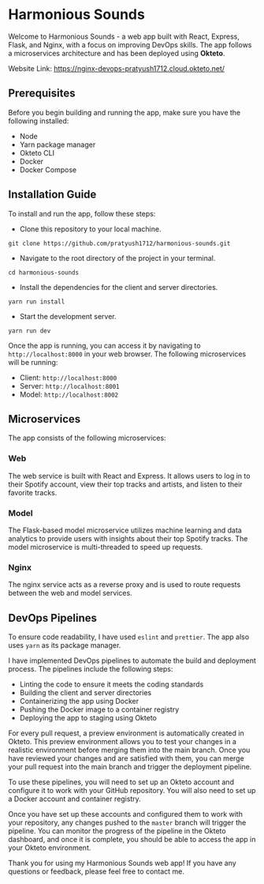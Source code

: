 # Harmonious Sounds

Welcome to Harmonious Sounds - a web app built with React, Express, Flask, and Nginx, with a focus on improving DevOps skills. The app follows a microservices architecture and has been deployed using **Okteto**.

Website Link: https://nginx-devops-pratyush1712.cloud.okteto.net/

## Prerequisites

Before you begin building and running the app, make sure you have the following installed:

- Node
- Yarn package manager
- Okteto CLI
- Docker
- Docker Compose

## Installation Guide

To install and run the app, follow these steps:

- Clone this repository to your local machine.

```
git clone https://github.com/pratyush1712/harmonious-sounds.git
```

- Navigate to the root directory of the project in your terminal.

```
cd harmonious-sounds
```

- Install the dependencies for the client and server directories.

```
yarn run install
```

- Start the development server.

```
yarn run dev
```

Once the app is running, you can access it by navigating to `http://localhost:8000` in your web browser.
The following microservices will be running:

- Client: `http://localhost:8000`
- Server: `http://localhost:8001`
- Model: `http://localhost:8002`

## Microservices

The app consists of the following microservices:

### Web

The web service is built with React and Express. It allows users to log in to their Spotify account, view their top tracks and artists, and listen to their favorite tracks.

### Model

The Flask-based model microservice utilizes machine learning and data analytics to provide users with insights about their top Spotify tracks. The model microservice is multi-threaded to speed up requests.

### Nginx

The nginx service acts as a reverse proxy and is used to route requests between the web and model services.

## DevOps Pipelines

To ensure code readability, I have used `eslint` and `prettier`. The app also uses `yarn` as its package manager.

I have implemented DevOps pipelines to automate the build and deployment process. The pipelines include the following steps:

- Linting the code to ensure it meets the coding standards
- Building the client and server directories
- Containerizing the app using Docker
- Pushing the Docker image to a container registry
- Deploying the app to staging using Okteto

For every pull request, a preview environment is automatically created in Okteto. This preview environment
allows you to test your changes in a realistic environment before merging them into the main branch.
Once you have reviewed your changes and are satisfied with them, you can merge your pull request
into the main branch and trigger the deployment pipeline.

To use these pipelines, you will need to set up an Okteto account and configure it to work with
your GitHub repository. You will also need to set up a Docker account and container registry.

Once you have set up these accounts and configured them to work with your repository, any changes pushed to the `master` branch
will trigger the pipeline. You can monitor the progress of the pipeline in the Okteto dashboard, and once it is complete,
you should be able to access the app in your Okteto environment.

Thank you for using my Harmonious Sounds web app! If you have any questions or feedback, please feel free to contact me.
